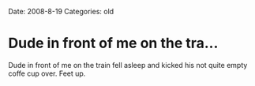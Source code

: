 Date: 2008-8-19
Categories: old

# Dude in front of me on the tra...

Dude in front of me on the train fell asleep and kicked his not quite empty coffe cup over. Feet up.
